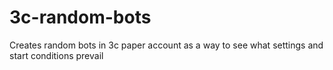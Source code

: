 # 3c-random-bots
Creates random bots in 3c paper account as a way to see what settings and start conditions prevail
